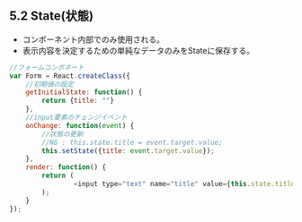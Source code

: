 
## 5.2 State(状態)
- コンポーネント内部でのみ使用される。
- 表示内容を決定するための単純なデータのみをStateに保存する。

```javascript
//フォームコンポネート
var Form = React.createClass({
    //初期値の設定
    getInitialState: function() {
        return {title: ""}
    },
    //input要素のチェンジイベント
    onChange: function(event) {
        //状態の更新
        //NG : this.state.title = event.target.value;
        this.setState({title: event.target.value});
    },
    render: function() {
        return (
                <input type="text" name="title" value={this.state.title} onChange={this.onChange}/>
        );
    }
});
```
